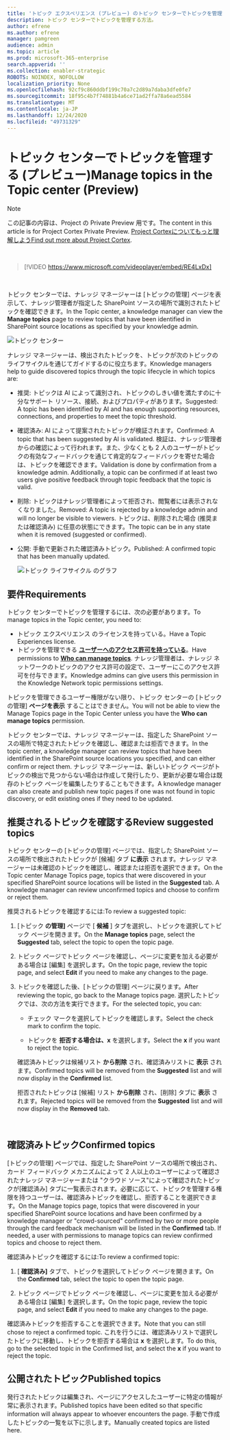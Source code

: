 ```yaml
---
title: 'トピック エクスペリエンス (プレビュー) のトピック センターでトピックを管理する '
description: トピック センターでトピックを管理する方法。
author: efrene
ms.author: efrene
manager: pamgreen
audience: admin
ms.topic: article
ms.prod: microsoft-365-enterprise
search.appverid: ''
ms.collection: enabler-strategic
ROBOTS: NOINDEX, NOFOLLOW
localization_priority: None
ms.openlocfilehash: 92cf9c860ddbf199c70a7c2d89a7daba3dfe0fe7
ms.sourcegitcommit: 18f95c4b7f74881b4a6ce71ad2ffa78a6ead5584
ms.translationtype: MT
ms.contentlocale: ja-JP
ms.lasthandoff: 12/24/2020
ms.locfileid: "49731329"
---
```

# <a name="manage-topics-in-the-topic-center-preview"></a><span data-ttu-id="2c355-103">トピック センターでトピックを管理する (プレビュー)</span><span class="sxs-lookup"><span data-stu-id="2c355-103">Manage topics in the Topic center (Preview)</span></span>

> [!Note] 
> <span data-ttu-id="2c355-104">この記事の内容は、Project の Private Preview 用です。</span><span class="sxs-lookup"><span data-stu-id="2c355-104">The content in this article is for Project Cortex Private Preview.</span></span> <span data-ttu-id="2c355-105">[Project Cortexについてもっと理解しよう](https://aka.ms/projectcortex)</span><span class="sxs-lookup"><span data-stu-id="2c355-105">[Find out more about Project Cortex](https://aka.ms/projectcortex).</span></span>

</br>

> [!VIDEO https://www.microsoft.com/videoplayer/embed/RE4LxDx]  

</br>


<span data-ttu-id="2c355-106">トピック センターでは、ナレッジ マネージャーは [トピックの管理] ページを表示して、ナレッジ管理者が指定した SharePoint ソースの場所で識別されたトピックを確認できます。</span><span class="sxs-lookup"><span data-stu-id="2c355-106">In the Topic center, a knowledge manager can view the **Manage topics** page to review topics that have been identified in SharePoint source locations as specified by your knowledge admin.</span></span>  

   ![トピック センター](../media/knowledge-management/topic-center.png) </br> 



<span data-ttu-id="2c355-108">ナレッジ マネージャーは、検出されたトピックを、トピックが次のトピックのライフサイクルを通じてガイドするのに役立ちます。</span><span class="sxs-lookup"><span data-stu-id="2c355-108">Knowledge managers help to guide discovered topics through the topic lifecycle in which topics are:</span></span>

- <span data-ttu-id="2c355-109">推奨: トピックは AI によって識別され、トピックのしきい値を満たすのに十分なサポート リソース、接続、およびプロパティがあります。</span><span class="sxs-lookup"><span data-stu-id="2c355-109">Suggested: A topic has been identified by AI and has enough supporting resources, connections, and properties to meet the topic threshold.</span></span>
- <span data-ttu-id="2c355-110">確認済み: AI によって提案されたトピックが検証されます。</span><span class="sxs-lookup"><span data-stu-id="2c355-110">Confirmed: A topic that has been suggested by AI is validated.</span></span> <span data-ttu-id="2c355-111">検証は、ナレッジ管理者からの確認によって行われます。また、少なくとも 2 人のユーザーがトピックの有効なフィードバックを通じて肯定的なフィードバックを寄せた場合は、トピックを確認できます。</span><span class="sxs-lookup"><span data-stu-id="2c355-111">Validation is done by confirmation from a knowledge admin. Additionally, a topic can be confirmed if at least two users give positive feedback through topic feedback that the topic is valid.</span></span>
- <span data-ttu-id="2c355-112">削除: トピックはナレッジ管理者によって拒否され、閲覧者には表示されなくなりました。</span><span class="sxs-lookup"><span data-stu-id="2c355-112">Removed: A topic is rejected by a knowledge admin and will no longer be visible to viewers.</span></span> <span data-ttu-id="2c355-113">トピックは、削除された場合 (推奨または確認済み) に任意の状態にできます。</span><span class="sxs-lookup"><span data-stu-id="2c355-113">The topic can be in any state when it is removed (suggested or confirmed).</span></span> 
- <span data-ttu-id="2c355-114">公開: 手動で更新された確認済みトピック。</span><span class="sxs-lookup"><span data-stu-id="2c355-114">Published: A confirmed topic that has been manually updated.</span></span>

   ![トピック ライフサイクル のグラフ](../media/knowledge-management/topic-lifecycle.png) </br> 

## <a name="requirements"></a><span data-ttu-id="2c355-116">要件</span><span class="sxs-lookup"><span data-stu-id="2c355-116">Requirements</span></span>

<span data-ttu-id="2c355-117">トピック センターでトピックを管理するには、次の必要があります。</span><span class="sxs-lookup"><span data-stu-id="2c355-117">To manage topics in the Topic center, you need to:</span></span>
- <span data-ttu-id="2c355-118">トピック エクスペリエンス のライセンスを持っている。</span><span class="sxs-lookup"><span data-stu-id="2c355-118">Have a Topic Experiences license.</span></span>
- <span data-ttu-id="2c355-119">トピックを管理できる [**ユーザーへのアクセス許可を持っている**](https://docs.microsoft.com/microsoft-365/knowledge/topic-experiences-user-permissions)。</span><span class="sxs-lookup"><span data-stu-id="2c355-119">Have permissions to [**Who can manage topics**](https://docs.microsoft.com/microsoft-365/knowledge/topic-experiences-user-permissions).</span></span> <span data-ttu-id="2c355-120">ナレッジ管理者は、ナレッジ ネットワークのトピックのアクセス許可の設定で、ユーザーにこのアクセス許可を付与できます。</span><span class="sxs-lookup"><span data-stu-id="2c355-120">Knowledge admins can give users this permission in the Knowledge Network topic permissions settings.</span></span> 

<span data-ttu-id="2c355-121">トピックを管理できるユーザー権限がない限り、トピック センターの [トピックの管理] **ページを表示** することはできません。</span><span class="sxs-lookup"><span data-stu-id="2c355-121">You will not be able to view the Manage Topics page in the Topic Center unless you have the **Who can manage topics** permission.</span></span>

<span data-ttu-id="2c355-122">トピック センターでは、ナレッジ マネージャーは、指定した SharePoint ソースの場所で特定されたトピックを確認し、確認または拒否できます。</span><span class="sxs-lookup"><span data-stu-id="2c355-122">In the topic center, a knowledge manager can review topics that have been identified in the SharePoint source locations you specified, and can either confirm or reject them.</span></span> <span data-ttu-id="2c355-123">ナレッジ マネージャーは、新しいトピック ページがトピックの検出で見つからない場合は作成して発行したり、更新が必要な場合は既存のトピック ページを編集したりすることもできます。</span><span class="sxs-lookup"><span data-stu-id="2c355-123">A knowledge manager can also create and publish new topic pages if one was not found in topic discovery, or edit existing ones if they need to be updated.</span></span>


## <a name="review-suggested-topics"></a><span data-ttu-id="2c355-124">推奨されるトピックを確認する</span><span class="sxs-lookup"><span data-stu-id="2c355-124">Review suggested topics</span></span>

<span data-ttu-id="2c355-125">トピック センターの [トピックの管理] ページでは、指定した SharePoint ソースの場所で検出されたトピックが [候補] タブ **に表示** されます。ナレッジ マネージャーは未確認のトピックを確認し、確認または拒否を選択できます。</span><span class="sxs-lookup"><span data-stu-id="2c355-125">On the Topic center Manage Topics page, topics that were discovered in your specified SharePoint source locations will be listed in the **Suggested** tab. A knowledge manager can review unconfirmed topics and choose to confirm or reject them.</span></span>

<span data-ttu-id="2c355-126">推奨されるトピックを確認するには:</span><span class="sxs-lookup"><span data-stu-id="2c355-126">To review a suggested topic:</span></span>

1. <span data-ttu-id="2c355-127">[トピック **の管理]** ページで [ **候補** ] タブを選択し、トピックを選択してトピック ページを開きます。</span><span class="sxs-lookup"><span data-stu-id="2c355-127">On the **Manage topics** page, select the **Suggested** tab, select the topic to open the topic page.</span></span></br>

2. <span data-ttu-id="2c355-128">トピック ページでトピック ページを確認し、ページに変更を加える必要がある場合は [編集] を選択します。</span><span class="sxs-lookup"><span data-stu-id="2c355-128">On the topic page, review the topic page, and select **Edit** if you need to make any changes to the page.</span></span>

3. <span data-ttu-id="2c355-129">トピックを確認した後、[トピックの管理] ページに戻ります。</span><span class="sxs-lookup"><span data-stu-id="2c355-129">After reviewing the topic, go back to the Manage topics page.</span></span> <span data-ttu-id="2c355-130">選択したトピックでは、次の方法を実行できます。</span><span class="sxs-lookup"><span data-stu-id="2c355-130">For the selected topic, you can:</span></span>

   - <span data-ttu-id="2c355-131">チェック マークを選択してトピックを確認します。</span><span class="sxs-lookup"><span data-stu-id="2c355-131">Select the check mark to confirm the topic.</span></span>
    
   - <span data-ttu-id="2c355-132">トピックを **拒否する場合は、x** を選択します。</span><span class="sxs-lookup"><span data-stu-id="2c355-132">Select the **x** if you want to reject the topic.</span></span>

    <span data-ttu-id="2c355-133">確認済みトピックは候補リスト **から削除** され、確認済みリストに **表示** されます。</span><span class="sxs-lookup"><span data-stu-id="2c355-133">Confirmed topics will be removed from the **Suggested** list and will now display in the **Confirmed** list.</span></span>

    <span data-ttu-id="2c355-134">拒否されたトピックは [候補] リスト **から削除** され、[削除] タブに **表示** されます。</span><span class="sxs-lookup"><span data-stu-id="2c355-134">Rejected topics will be removed from the **Suggested** list and will now display in the **Removed** tab.</span></span>

   </br> 

## <a name="confirmed-topics"></a><span data-ttu-id="2c355-135">確認済みトピック</span><span class="sxs-lookup"><span data-stu-id="2c355-135">Confirmed topics</span></span>

<span data-ttu-id="2c355-136">[トピックの管理] ページでは、指定した SharePoint ソースの場所で検出され、カード フィードバック メカニズムによって 2 人以上のユーザーによって確認されたナレッジ マネージャーまたは "クラウド ソース"によって確認されたトピックが[確認済み] タブに一覧表示されます。必要に応じて、トピックを管理する権限を持つユーザーは、確認済みトピックを確認し、拒否することを選択できます。</span><span class="sxs-lookup"><span data-stu-id="2c355-136">On the Manage topics page, topics that were discovered in your specified SharePoint source locations and have been confirmed by a knowledge manager or "crowd-sourced" confirmed by two or more people through the card feedback mechanism will be listed in the **Confirmed** tab. If needed, a user with permissions to manage topics can review confirmed topics and choose to reject them.</span></span>

<span data-ttu-id="2c355-137">確認済みトピックを確認するには:</span><span class="sxs-lookup"><span data-stu-id="2c355-137">To review a confirmed topic:</span></span>

1. <span data-ttu-id="2c355-138">[ **確認済み]** タブで、トピックを選択してトピック ページを開きます。</span><span class="sxs-lookup"><span data-stu-id="2c355-138">On the **Confirmed** tab, select the topic to open the topic page.</span></span></br>

2. <span data-ttu-id="2c355-139">トピック ページでトピック ページを確認し、ページに変更を加える必要がある場合は [編集] を選択します。</span><span class="sxs-lookup"><span data-stu-id="2c355-139">On the topic page, review the topic page, and select **Edit** if you need to make any changes to the page.</span></span>

<span data-ttu-id="2c355-140">確認済みトピックを拒否することを選択できます。</span><span class="sxs-lookup"><span data-stu-id="2c355-140">Note that you can still chose to reject a confirmed topic.</span></span>  <span data-ttu-id="2c355-141">これを行うには、確認済みリストで選択したトピックに移動し、トピックを拒否する場合は **x** を選択します。</span><span class="sxs-lookup"><span data-stu-id="2c355-141">To do this, go to the selected topic in the Confirmed list, and select the **x** if you want to reject the topic.</span></span>

## <a name="published-topics"></a><span data-ttu-id="2c355-142">公開されたトピック</span><span class="sxs-lookup"><span data-stu-id="2c355-142">Published topics</span></span>
<span data-ttu-id="2c355-143">発行されたトピックは編集され、ページにアクセスしたユーザーに特定の情報が常に表示されます。</span><span class="sxs-lookup"><span data-stu-id="2c355-143">Published topics have been edited so that specific information will always appear to whoever encounters the page.</span></span> <span data-ttu-id="2c355-144">手動で作成したトピックの一覧を以下に示します。</span><span class="sxs-lookup"><span data-stu-id="2c355-144">Manually created topics are listed here.</span></span>





